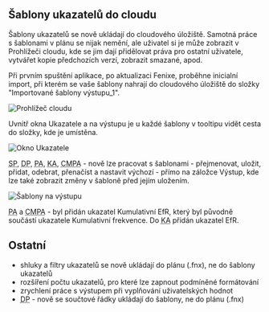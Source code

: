 ﻿---
categories: [fenix]
layout: fenix
---
## Šablony ukazatelů do cloudu
Šablony ukazatelů se nově ukládají do cloudového úložiště. Samotná práce s šablonami v plánu se nijak nemění, ale uživatel si je může zobrazit v Prohlížeči cloudu, kde se jim dají přidělovat práva pro ostatní uživatele, vytvářet kopie předchozích verzí, zobrazit smazané, apod.

Při prvním spuštění aplikace, po aktualizaci Fenixe, proběhne inicialní import, při kterém se vaše šablony nahrají do cloudového úložiště do složky "Importované šablony výstupu_1".

![Prohlížeč cloudu]({{site.url}}/data/ukazateledocloud1.png "Prohlížeč cloudu")

Uvnitř okna Ukazatele a na výstupu je u každé šablony v tooltipu vidět cesta do složky, kde je umístěna.

![Okno Ukazatele]({{site.url}}/data/ukazateledocloud2.png "Okno Ukazatele")

<abbr title="Strategický plán">SP</abbr>, <abbr title="Detailní plán">DP</abbr>, <abbr title="Postanalýza">PA</abbr>, <abbr title="Křížová analýza">KA</abbr>, <abbr title="Crossmediální postanalýza">CMPA</abbr> - nově lze pracovat s šablonami - přejmenovat, uložit, přidat, odebrat, přenačíst a nastavit výchozí - přímo na záložce Výstup, kde lze také zobrazit změny v šabloně před jejím uložením.

![Šablony na výstupu]({{site.url}}/data/ukazateledocloud3.png "Šablony na výstupu")

<abbr title="Postanalýza">PA</abbr> a <abbr title="Crossmediální postanalýza">CMPA</abbr> - byl přidán ukazatel Kumulativní EfR, který byl původně součástí ukazatele Kumulativní frekvence. Do <abbr title="Křížová analýza">KA</abbr> přidán ukazatel EfR.

## Ostatní
<ul>
<li>shluky a filtry ukazatelů se nově ukládají do plánu (.fnx), ne do šablony ukazatelů</li>
<li>rozšíření počtu ukazatelů, pro které lze zapnout podmíněné formátování</li>
<li>zrychlení práce s výstupem při vyplňování uživatelských hodnot</li>
<li><abbr title="Detailní plán">DP</abbr> - nově se součtové řádky ukládají do šablony, ne do plánu (.fnx)</li>
</ul>
